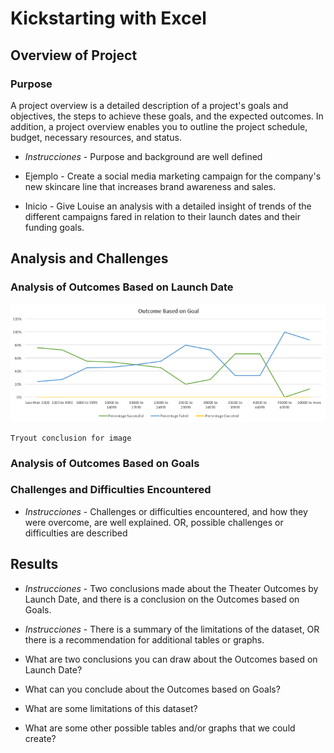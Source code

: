 # Kickstarting with Excel

## Overview of Project

### Purpose
A project overview is a detailed description of a project's goals and objectives, the steps to achieve these goals, and the expected outcomes. In addition, a project overview enables you to outline the project schedule, budget, necessary resources, and status.

- *Instrucciones* - Purpose and background are well defined

- Ejemplo - Create a social media marketing campaign for the company's new skincare line that increases brand awareness and sales.

- Inicio - Give Louise an analysis with a detailed insight of trends of the different campaigns fared in relation to their launch dates and their funding goals.

## Analysis and Challenges

### Analysis of Outcomes Based on Launch Date

![This is an image](Outcomes_vs_Goals.png)

    Tryout conclusion for image

### Analysis of Outcomes Based on Goals

### Challenges and Difficulties Encountered

- *Instrucciones* - Challenges or difficulties encountered, and how they were overcome, are well explained. OR, possible challenges or difficulties are described

## Results

- *Instrucciones* - Two conclusions made about the Theater Outcomes by Launch Date, and there is a conclusion on the Outcomes based on Goals.
- *Instrucciones* - There is a summary of the limitations of the dataset, OR there is a recommendation for additional tables or graphs.

- What are two conclusions you can draw about the Outcomes based on Launch Date?

- What can you conclude about the Outcomes based on Goals?

- What are some limitations of this dataset?

- What are some other possible tables and/or graphs that we could create?
